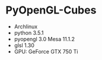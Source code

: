 # PyOpenGL-Cubes

- Archlinux
- python 3.5.1
- pyopengl 3.0 Mesa 11.1.2
- glsl 1.30
- GPU: GeForce GTX 750 Ti
